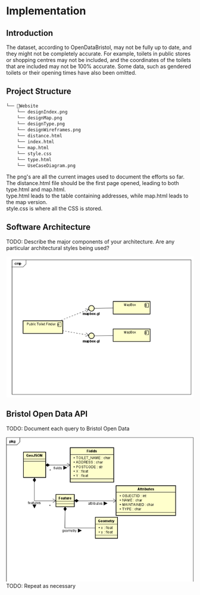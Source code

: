 # Implementation

## Introduction
The dataset, according to OpenDataBristol, may not be fully up to date, and they might not be completely accurate. For example, toilets in public stores or shopping centres may not be included, and the coordinates of the toilets that are included may not be 100% accurate. Some data, such as gendered toilets or their opening times have also been omitted. <br>

## Project Structure
```
└── 📁Website
    └── designIndex.png
    └── designMap.png
    └── designType.png
    └── designWireframes.png
    └── distance.html
    └── index.html
    └── map.html
    └── style.css
    └── type.html
    └── UseCaseDiagram.png
```
The png's are all the current images used to document the efforts so far. <br>
The distance.html file should be the first page opened, leading to both type.html and map.html. <br>
type.html leads to the table containing addresses, while map.html leads to the map version. <br>
style.css is where all the CSS is stored. <br>

## Software Architecture
TODO: Describe the major components of your architecture. Are any particular architectural styles being used?

![](images/implementationComponentDiagram.png)

## Bristol Open Data API
TODO: Document each query to Bristol Open Data

![](images/implementationUMLClassDiagram.png)
TODO: Repeat as necessary
